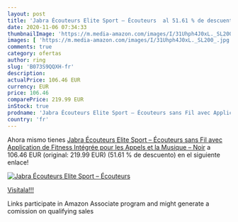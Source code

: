 ```yaml
---
layout: post
title: 'Jabra Écouteurs Elite Sport – Écouteurs  al 51.61 % de descuento'
date: 2020-11-06 07:34:33
thumbnailImage: 'https://m.media-amazon.com/images/I/31Uhph4J0xL._SL200_.jpg'
images: [ 'https://m.media-amazon.com/images/I/31Uhph4J0xL._SL200_.jpg' ]
comments: true
category: ofertas
author: ring
slug: 'B073S9QQXH-fr'
description:
actualPrice: 106.46 EUR
currency: EUR
price: 106.46
comparePrice: 219.99 EUR
inStock: true
prodname: 'Jabra Écouteurs Elite Sport – Écouteurs sans Fil avec Application de Fitness Intégrée pour les Appels et la Musique – Noir'
country: 'fr'
---
```


Ahora mismo tienes [Jabra Écouteurs Elite Sport – Écouteurs sans Fil avec Application de Fitness Intégrée pour les Appels et la Musique – Noir](https://www.amazon.fr/dp/B073S9QQXH/?tag=tolees0d-21) a 106.46 EUR (original: 219.99 EUR) (51.61 %  de descuento) en el siguiente enlace!

[![Jabra Écouteurs Elite Sport – Écouteurs ](https://m.media-amazon.com/images/I/31Uhph4J0xL._SL200_.jpg)](https://www.amazon.fr/dp/B073S9QQXH/?tag=tolees0d-21)

[Visítala!!!](https://www.amazon.fr/dp/B073S9QQXH/?tag=tolees0d-21)

Links participate in Amazon Associate program and might generate a comission on qualifying sales
